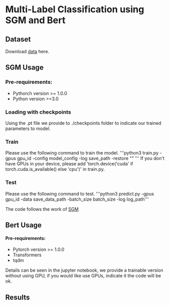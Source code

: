 # Multi-Label Classification using SGM and Bert

## Dataset
Download [data](https://nam11.safelinks.protection.outlook.com/?url=http%3A%2F%2Fkdd.ics.uci.edu%2Fdatabases%2Freuters21578%2Freuters21578.html&data=04%7C01%7Ckzhang8%40wpi.edu%7C89b9f1ac965a4578d84408da0434765f%7C589c76f5ca1541f9884b55ec15a0672a%7C0%7C0%7C637826920638497504%7CUnknown%7CTWFpbGZsb3d8eyJWIjoiMC4wLjAwMDAiLCJQIjoiV2luMzIiLCJBTiI6Ik1haWwiLCJXVCI6Mn0%3D%7C3000&sdata=frJjN8WQsaVxUrhalXoponDY8YuvSxSqeiqPSMbvg7E%3D&reserved=0) here.

## SGM Usage
### Pre-requirements:
* Pythorch version >= 1.0.0
* Python version >=3.0

### Loading with checkpoints
Using the .pt file we provide to ./checkpoints folder to indicate our trained parameters to model.

### Train
Please use the following command to train the model.
'''python3 train.py -gpus gpu_id -config model_config -log save_path -restore "" '''
If you don't have GPUs in your device, please add 'torch.device('cuda' if torch.cuda.is_available() else 'cpu')' in train.py.

### Test
Please use the following command to test.
'''python3 predict.py -gpus gpu_id -data save_data_path -batch_size batch_size -log log_path'''

The code follows the work of [SGM](https://github.com/lancopku/SGM)

## Bert Usage
#### Pre-requirements:
* Pytorch version >= 1.0.0
* Transformers
* tqdm

Details can be seen in the jupyter notebook, we provide a trainable version without using GPU, if you would like use GPUs, indicate it the code will be ok.

## Results
